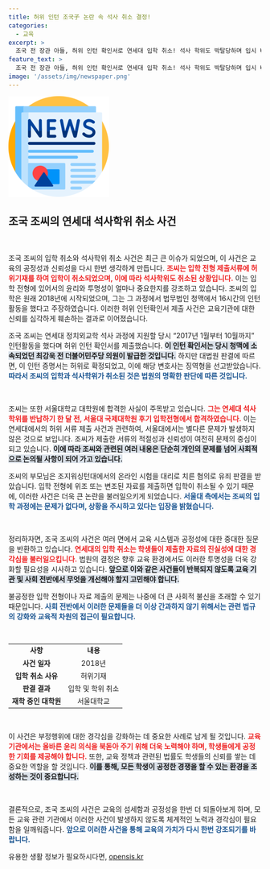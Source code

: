 ```yaml
---
title: 허위 인턴 조국子 논란 속 석사 취소 결정!
categories:
  - 교육
excerpt: >
  조국 전 장관 아들, 허위 인턴 확인서로 연세대 입학 취소! 석사 학위도 박탈당하며 입시 비리의 연루로 대법원에서 징역형 유죄 판결. 과거와 현재, 그의 입학 경로를 파헤쳐 보자!
feature_text: >
  조국 전 장관 아들, 허위 인턴 확인서로 연세대 입학 취소! 석사 학위도 박탈당하며 입시 비리의 연루로 대법원에서 징역형 유죄 판결. 과거와 현재, 그의 입학 경로를 파헤쳐 보자!
image: '/assets/img/newspaper.png'
---
```


<p><img src="/assets/img/newspaper.png" alt="kimp 속보" /></p>

<h2 data-ke-size="size26">조국 조씨의 연세대 석사학위 취소 사건</h2>

<p data-ke-size="size16">&nbsp;</p>

<p>조국 조씨의 입학 취소와 석사학위 취소 사건은 최근 큰 이슈가 되었으며, 이 사건은 교육의 공정성과 신뢰성을 다시 한번 생각하게 만듭니다. <b><span style="color: #ee2323;">조씨는 입학 전형 제출서류에 허위기재를 하여 입학이 취소되었으며, 이에 따라 석사학위도 취소된 상황입니다.</span></b> 이는 입학 전형에 있어서의 윤리와 투명성이 얼마나 중요한지를 강조하고 있습니다. 조씨의 입학은 원래 2018년에 시작되었으며, 그는 그 과정에서 법무법인 청맥에서 16시간의 인턴활동을 했다고 주장하였습니다. 이러한 허위 인턴확인서 제출 사건은 교육기관에 대한 신뢰를 심각하게 훼손하는 결과로 이어졌습니다. </p>

<p>조국 조씨는 연세대 정치외교학 석사 과정에 지원할 당시 “2017년 1월부터 10월까지” 인턴활동을 했다며 허위 인턴 확인서를 제출했습니다. <b><span style="background-color: #21538527;">이 인턴 확인서는 당시 청맥에 소속되었던 최강욱 전 더불어민주당 의원이 발급한 것입니다.</span></b> 하지만 대법원 판결에 따르면, 이 인턴 증명서는 허위로 확정되었고, 이에 해당 변호사는 징역형을 선고받았습니다. <b><span style="color: #1a5490;">따라서 조씨의 입학과 석사학위가 취소된 것은 법원의 명확한 판단에 따른 것입니다.</span></b></p>

<p data-ke-size="size16">&nbsp;</p>

<p>조씨는 또한 서울대학교 대학원에 합격한 사실이 주목받고 있습니다. <b><span style="color: #ee2323;">그는 연세대 석사학위를 반납하기 한 달 전, 서울대 국제대학원 후기 입학전형에서 합격하였습니다.</span></b> 이는 연세대에서의 허위 서류 제출 사건과 관련하여, 서울대에서는 별다른 문제가 발생하지 않은 것으로 보입니다. 조씨가 제출한 서류의 적절성과 신뢰성이 여전히 문제의 중심이 되고 있습니다. <b><span style="background-color: #21538527;">이에 따라 조씨와 관련된 여러 내용은 단순히 개인의 문제를 넘어 사회적으로 논의될 사항이 되어 가고 있습니다.</span></b> </p>

<p>조씨의 부모님은 조지워싱턴대에서의 온라인 시험을 대리로 치른 혐의로 유죄 판결을 받았습니다. 입학 전형에 위조 또는 변조된 자료를 제출하면 입학이 취소될 수 있기 때문에, 이러한 사건은 더욱 큰 논란을 불러일으키게 되었습니다. <b><span style="color: #1a5490;">서울대 측에서는 조씨의 입학 과정에는 문제가 없다며, 상황을 주시하고 있다는 입장을 밝혔습니다.</span></b> </p>

<p data-ke-size="size16">&nbsp;</p>

<p>정리하자면, 조국 조씨의 사건은 여러 면에서 교육 시스템과 공정성에 대한 중대한 질문을 반환하고 있습니다. <b><span style="color: #ee2323;">연세대의 입학 취소는 학생들이 제출한 자료의 진실성에 대한 경각심을 불러일으킵니다.</span></b> 법원의 결정은 향후 교육 환경에서도 이러한 투명성을 더욱 강화할 필요성을 시사하고 있습니다. <b><span style="background-color: #21538527;">앞으로 이와 같은 사건들이 반복되지 않도록 교육 기관 및 사회 전반에서 무엇을 개선해야 할지 고민해야 합니다.</span></b> </p>

<p>불공정한 입학 전형이나 자료 제출의 문제는 나중에 더 큰 사회적 불신을 초래할 수 있기 때문입니다. <b><span style="color: #1a5490;">사회 전반에서 이러한 문제들을 더 이상 간과하지 않기 위해서는 관련 법규의 강화와 교육적 차원의 접근이 필요합니다.</span></b> </p>

<p data-ke-size="size16">&nbsp;</p>

<table>
    <tr>
        <td style="text-align: center; height: 17px;"><b>사항</b></td>
        <td style="text-align: center; height: 17px;"><b>내용</b></td>
    </tr>
    <tr>
        <td style="text-align: center; height: 17px;"><b>사건 일자</b></td>
        <td style="text-align: center; height: 17px;">2018년</td>
    </tr>
    <tr>
        <td style="text-align: center; height: 17px;"><b>입학 취소 사유</b></td>
        <td style="text-align: center; height: 17px;">허위기재</td>
    </tr>
    <tr>
        <td style="text-align: center; height: 17px;"><b>판결 결과</b></td>
        <td style="text-align: center; height: 17px;">입학 및 학위 취소</td>
    </tr>
    <tr>
        <td style="text-align: center; height: 17px;"><b>재학 중인 대학원</b></td>
        <td style="text-align: center; height: 17px;">서울대학교</td>
    </tr>
</table>

<p data-ke-size="size16">&nbsp;</p>

<p>이 사건은 부정행위에 대한 경각심을 강화하는 데 중요한 사례로 남게 될 것입니다. <b><span style="color: #ee2323;">교육 기관에서는 올바른 윤리 의식을 북돋아 주기 위해 더욱 노력해야 하며, 학생들에게 공정한 기회를 제공해야 합니다.</span></b> 또한, 교육 정책과 관련된 법률도 학생들의 신뢰를 쌓는 데 중요한 역할을 할 것입니다. <b><span style="background-color: #21538527;">이를 통해, 모든 학생이 공정한 경쟁을 할 수 있는 환경을 조성하는 것이 중요합니다.</span></b> </p>

<p data-ke-size="size16">&nbsp;</p>

<p>결론적으로, 조국 조씨의 사건은 교육의 섬세함과 공정성을 한번 더 되돌아보게 하며, 모든 교육 관련 기관에서 이러한 사건이 발생하지 않도록 체계적인 노력과 경각심이 필요함을 일깨워줍니다. <b><span style="color: #1a5490;">앞으로 이러한 사건을 통해 교육의 가치가 다시 한번 강조되기를 바랍니다.</span></b></p>
유용한 생활 정보가 필요하시다면, <a href="https://opensis.kr" rel="dofollow">opensis.kr</a>


